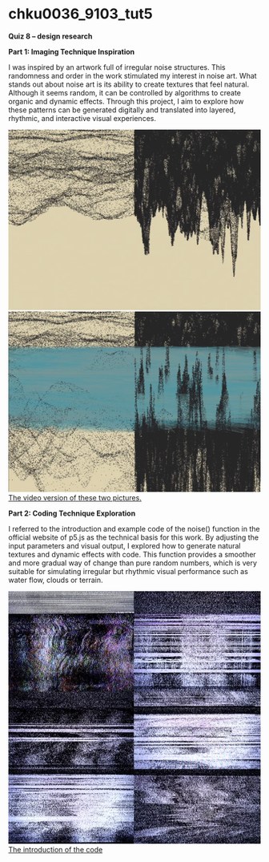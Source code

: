 # chku0036_9103_tut5
**Quiz 8 – design research**

**Part 1: Imaging Technique Inspiration**

I was inspired by an artwork full of irregular noise structures. This randomness and order in the work stimulated my interest in noise art. What stands out about noise art is its ability to create textures that feel natural. Although it seems random, it can be controlled by algorithms to create organic and dynamic effects. Through this project, I aim to explore how these patterns can be generated digitally and translated into layered, rhythmic, and interactive visual experiences.

![an image of noise art work 1](assets/IMG_8690.jpg)
![an image of noise art work 2](assets/IMG_8691.jpg)
[The video version of these two pictures.](http://xhslink.com/a/gW6Ere0gyI3bb)

**Part 2: Coding Technique Exploration**

I referred to the introduction and example code of the noise() function in the official website of p5.js as the technical basis for this work. By adjusting the input parameters and visual output, I explored how to generate natural textures and dynamic effects with code. This function provides a smoother and more gradual way of change than pure random numbers, which is very suitable for simulating irregular but rhythmic visual performance such as water flow, clouds or terrain.

![an effect of noise image ](assets/IMG_8688.jpg)
[The introduction of the code ](https://p5js.org/reference/p5/noise/)
